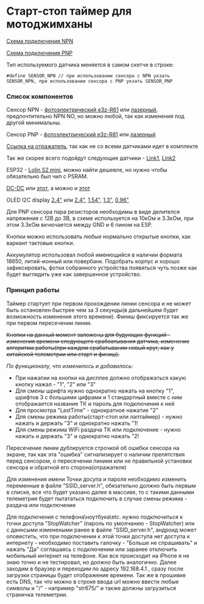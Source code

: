 # Старт-стоп таймер для мотоджимханы
[Схема подключения NPN](https://github.com/VeZhD/sw-telemetry/blob/7f64bcfa51613b42df29e8827b83ce04b0554e23/sw_server_oled-128x64/sw_server_oled-128x64_NPN-NO_connection%20scheme.png)

[Схема подключения PNP](https://github.com/VeZhD/sw-telemetry/blob/7f64bcfa51613b42df29e8827b83ce04b0554e23/sw_server_oled-128x64/sw_server_oled-128x64_PNP-NO_connection%20scheme.png)

Тип используемого датчика меняется в самом скетче в строке:

`#define SENSOR_NPN // при использовании сенсора с NPN укзать SENSOR_NPN, при использовании сенсора с PNP укзать SENSOR_PNP`

### Список компонентов

Сенсор NPN - [фотоэлектрический e3z-R61](https://aliexpress.ru/item/1005005223667588.html?sku_id=12000035829027950) или [лазерный](https://aliexpress.ru/item/1005002273898725.html?spm=a2g2w.orderdetail.0.0.18424aa6WVS9s4&sku_id=12000019867321862), предпочтительно NPN NO, но можно любой, так как изменения под другой минимальны.

Сенсор PNP - [фотоэлектрический e3z-R81](https://aliexpress.ru/item/1005005223667588.html?sku_id=12000035829027951) или [лазерный](https://aliexpress.ru/item/1005002273898725.html?sku_id=12000019867321864)

[Ссылка на отражатель](https://aliexpress.ru/item/1005005658259272.html), так как не со всеми датчиками идет в комплекте

Так же скорее всего подойдут следующие датчики - [Link1](https://aliexpress.ru/item/1005004251139454.html?sku_id=12000028524452661), [Link2](https://aliexpress.ru/item/1005005325512127.html?sku_id=12000032633027413)

ESP32 - [Lolin S2 mini](https://aliexpress.ru/item/1005003145192016.html?sku_id=12000024338777694), можно найти дешевле, но нужно чтобы обязательно был чип с PSRAM.

[DC-DC]([https://aliexpress.ru/item/1005002525645136.html](https://aliexpress.ru/item/1005001578810552.html?sku_id=12000016666979656)) или [этот](https://aliexpress.ru/item/10000000656280.html?sku_id=20000000002551824), а можно и  [этот](https://aliexpress.ru/item/1005003249843639.html?sku_id=12000024854854504)

OLED I2C display [2.4"](https://aliexpress.ru/item/1005005867315821.html?sku_id=12000034633566861) или [2.4"](https://aliexpress.ru/item/1005001565591155.html), [1.54"](https://aliexpress.ru/item/1005005317314760.html?sku_id=12000032606581542), [1.3"](https://aliexpress.ru/item/1005005438758215.html?sku_id=12000033085858096), [0.96"](https://aliexpress.ru/item/1005001603008505.html?sku_id=12000016754783852)

Для PNP сенсора пара резисторов необходимы в виде делителся напряжения с 12В до 3В, в схеме используется на 10кОм и 3.3кОм, при этом 3.3кОм вкчючается между GND и 6 пином на ESP.

Кнопки можно использовать любые нормально открытые кнопки, как вариант тактовые кнопки.

Аккумулятор использовал любой именющийся в наличии формата 18650, литий-ионный или повербанк.
Подобрать корпус и хорошо зафиксировать, фотки собранного устройства появяться чуть позже как будет выглядить уже как завершенное устройство.

### Принцип работы

Таймер стартует при первом прохождении линии сенсора и не может быть остановлен быстрее чем за 3 секунды(в дальнейшем будет возможность изменения этого времени). Финиш фиксируется так же при первом пересечении линии.

~~Кнопки на данный момент заложены для будующих функций - изменения времени следующего срабоатывания датчика, изменение алгоритма работы(при каждом срабатывании новый круг, как у китайской телеметрии или старт и финиш).~~

*По функционалу, что изменилось и добавилось:*
- При нажатии на кнопки на дисплее должно отображаться какую кнопку нажал - "1", "2" или "3"
- Для смены шрифта нужно однократно нажать на кнопку "1", шрифтов 3 с большими цифрами и 1 стандартный вместе с ним отображается название ТК и пароль для подключения к ней
- Для просмотра "LastTime" - однократное нажатие "2"
- Для смены режима работы(старт-стоп или лаптаймер) - нужно нажать и держать "3" и однократно нажать "1!
- Для смены режима WiFi раздача ТК или подключение - нужно нажать и держать "3" и однократно нажать "2!

Пересечение линии дублируется строчкой об ошибки сенсора на экране, так как эта "ошибка" сигнализирует о наличии препятствия перед сенсором, о пересечении линиии или не правильной установки сенсора и обратной его сторона(отражателя)

Для изменения имени Точки досупа и пароля необходимо изменить переменные в файле "SSID_server.h", обязательно должно быть первым в списке, все что будет указано далее в массиве, то с такими данными телеметрия будет пытататься подключить в случае смены режима - раздача или подключение  

Для подключения с телефона\ноутбука\etc. нужно подключиться к точки доступа "StopWatcher" (пароль по умолчанию - StopWatcher) или с даннсыми изменеными ранее в файле "SSID_server.h", андроид может оповестить, что при подключении к этой точки доступа нет доступа к интернету - необходимо поставить галочку - "Больше не спрашивать" и нажать "Да" соглашаясь с подключеним или заранее отключить мобильный интернет на телефоне. Как все происходит на iPhone я не знаю точно и не тестировал, но должно быть аналогично. Далее заходим в браузер и переходим по адресу 192.168.4.1 , сразу после загрузки страницы будет отображение времени. Так же в прошивке есть DNS, так что можно в строке ввода url можно ввести любые символы и "/" - например "str675/" и также должны загрузиться страничка телеметрии.
